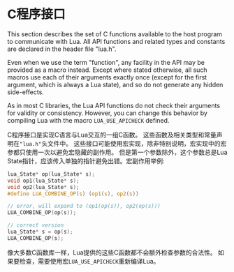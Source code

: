 
# C程序接口

This section describes the set of C functions available to the host program to communicate with Lua. 
All API functions and related types and constants are declared in the header file "lua.h".

Even when we use the term "function", any facility in the API may be provided as a macro instead. 
Except where stated otherwise, all such macros use each of their arguments exactly once 
(except for the first argument, which is always a Lua state), and so do not generate any hidden side-effects.

As in most C libraries, the Lua API functions do not check their arguments for validity or consistency. 
However, you can change this behavior by compiling Lua with the macro `LUA_USE_APICHECK` defined.

C程序接口是实现C语言与Lua交互的一组C函数。
这些函数及相关类型和常量声明在`"lua.h"`头文件中。
这些接口可能使用宏实现，除非特别说明，宏实现中的宏参都只使用一次以避免宏隐藏的副作用。
但是第一个参数除外，这个参数总是Lua State指针，应该传入单独的指针避免出错。宏副作用举例:
```c
lua_State* op(lua_State* s);
void op1(lua_State* s);
void op2(lua_State* s);
#define LUA_COMBINE_OP(s) (op1(s), op2(s))

// error, will expand to (op1(op(s)), op2(op(s)))
LUA_COMBINE_OP(op(s));

// correct version
lua_State* s = op(s);
LUA_COMBINE_OP(s);
```

像大多数C函数库一样，Lua提供的这些C函数都不会额外检查参数的合法性。
如果要检查，需要使用宏`LUA_USE_APICHECK`重新编译Lua。
